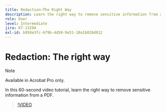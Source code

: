 ```yaml
---
title: Redaction—The Right Way
description: Learn the right way to remove sensitive information from a PDF
role: User
level: Intermediate
jira: KT-13294
exl-id: b958e3fc-679b-4d59-9e51-10a1b826d812
---
```

# Redaction: The right way

>[!NOTE]
>
>Available in Acrobat Pro only.

In this 60-second video tutorial, learn the right way to remove sensitive information from a PDF.

>[!VIDEO](https://video.tv.adobe.com/v/3411377?quality=12&learn=on&hidetitle=true)
